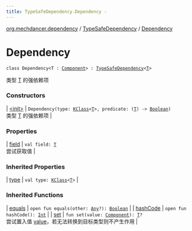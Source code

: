 ```yaml
---
title: TypeSafeDependency.Dependency - 
---
```


[org.mechdancer.dependency](../../index.html) / [TypeSafeDependency](../index.html) / [Dependency](./index.html)

# Dependency

`class Dependency<T : `[`Component`](../../-component/index.html)`> : `[`TypeSafeDependency`](../index.html)`<`[`T`](index.html#T)`>`

类型 [T](index.html#T) 的强依赖项

### Constructors

| [&lt;init&gt;](-init-.html) | `Dependency(type: `[`KClass`](https://kotlinlang.org/api/latest/jvm/stdlib/kotlin.reflect/-k-class/index.html)`<`[`T`](index.html#T)`>, predicate: (`[`T`](index.html#T)`) -> `[`Boolean`](https://kotlinlang.org/api/latest/jvm/stdlib/kotlin/-boolean/index.html)`)`<br>类型 [T](index.html#T) 的强依赖项 |

### Properties

| [field](field.html) | `val field: `[`T`](index.html#T)<br>尝试获取值 |

### Inherited Properties

| [type](../type.html) | `val type: `[`KClass`](https://kotlinlang.org/api/latest/jvm/stdlib/kotlin.reflect/-k-class/index.html)`<`[`T`](../index.html#T)`>` |

### Inherited Functions

| [equals](../equals.html) | `open fun equals(other: `[`Any`](https://kotlinlang.org/api/latest/jvm/stdlib/kotlin/-any/index.html)`?): `[`Boolean`](https://kotlinlang.org/api/latest/jvm/stdlib/kotlin/-boolean/index.html) |
| [hashCode](../hash-code.html) | `open fun hashCode(): `[`Int`](https://kotlinlang.org/api/latest/jvm/stdlib/kotlin/-int/index.html) |
| [set](../set.html) | `fun set(value: `[`Component`](../../-component/index.html)`): `[`T`](../index.html#T)`?`<br>尝试置入值 [value](../set.html#org.mechdancer.dependency.TypeSafeDependency$set(org.mechdancer.dependency.Component)/value)，若无法转换到目标类型则不产生作用 |

